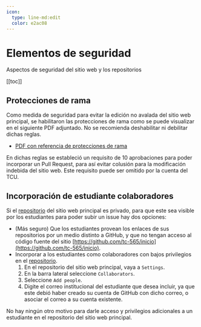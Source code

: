 ```yaml
---
icon: 
  type: line-md:edit
  color: e2ac08 
---
```

# Elementos de seguridad
Aspectos de seguridad del sitio web y los repositorios

[[toc]]

## Protecciones de rama
Como medida de seguridad para evitar la edición no avalada del sitio web principal, se habilitaron las protecciones de rama como se puede visualizar en el siguiente PDF adjuntado. No se recomienda deshabilitar ni debilitar dichas reglas.

- [PDF con referencia de protecciones de rama](archivos/ruleset.pdf)

En dichas reglas se estableció un requisito de 10 aprobaciones para poder incorporar un Pull Request, para así evitar colusión para la modificación indebida del sitio web. Este requisito puede ser omitido por la cuenta del TCU.

## Incorporación de estudiante colaboradores

Si el [repositorio](https://github.com/tc-565/inicio) del sitio web principal es privado, para que este sea visible por los estudiantes para poder subir un issue hay dos opciones:

- (Más seguro) Que los estudiantes provean los enlaces de sus repositorios por un medio distinto a GitHub, y que no tengan acceso al código fuente del sitio [https://github.com/tc-565/inicio](https://github.com/tc-565/inicio).
- Incorporar a los estudiantes como colaboradores con bajos privilegios en el [repositorio](https://github.com/tc-565/inicio).
	1. En el repositorio del sitio web principal, vaya a `Settings`.
 	2. En la barra lateral seleccione `Collaborators`.
  	3. Seleccione `Add people`.
  	4. Digite el correo institucional del estudiante que desea incluir, ya que este debió haber creado su cuenta de GitHub con dicho correo, o asociar el correo a su cuenta existente. 

No hay ningún otro motivo para darle acceso y privilegios adicionales a un estudiante en el repositorio del sitio web principal.